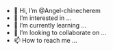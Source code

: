 - 👋 Hi, I’m @Angel-chinecherem
- 👀 I’m interested in ...
- 🌱 I’m currently learning ...
- 💞️ I’m looking to collaborate on ...
- 📫 How to reach me ...

<!---
Angel-chinecherem/Angel-chinecherem is a ✨ special ✨ repository because its `README.md` (this file) appears on your GitHub profile.
You can click the Preview link to take a look at your changes.
--->
